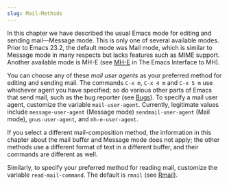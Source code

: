 ```yaml
---
slug: Mail-Methods
---
```


In this chapter we have described the usual Emacs mode for editing and sending mail—Message mode. This is only one of several available modes. Prior to Emacs 23.2, the default mode was Mail mode, which is similar to Message mode in many respects but lacks features such as MIME support. Another available mode is MH-E (see [MH-E](https://www.gnu.org/software/emacs/manual/html_mono/mh-e.html#Top) in The Emacs Interface to MH).

You can choose any of these *mail user agents* as your preferred method for editing and sending mail. The commands `C-x m`, `C-x 4 m` and `C-x 5 m` use whichever agent you have specified; so do various other parts of Emacs that send mail, such as the bug reporter (see [Bugs](/docs/emacs/Bugs)). To specify a mail user agent, customize the variable `mail-user-agent`. Currently, legitimate values include `message-user-agent` (Message mode) `sendmail-user-agent` (Mail mode), `gnus-user-agent`, and `mh-e-user-agent`.

If you select a different mail-composition method, the information in this chapter about the mail buffer and Message mode does not apply; the other methods use a different format of text in a different buffer, and their commands are different as well.

Similarly, to specify your preferred method for reading mail, customize the variable `read-mail-command`. The default is `rmail` (see [Rmail](/docs/emacs/Rmail)).

